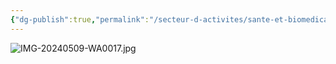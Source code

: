 ```yaml
---
{"dg-publish":true,"permalink":"/secteur-d-activites/sante-et-biomedical/"}
---
```


![IMG-20240509-WA0017.jpg](/img/user/IMG-20240509-WA0017.jpg)